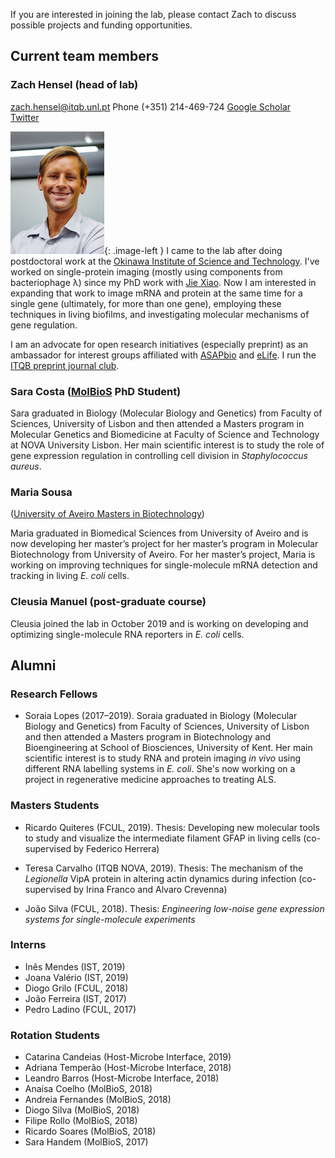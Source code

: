 If you are interested in joining the lab, please contact Zach to discuss possible projects and funding opportunities.

## Current team members

### Zach Hensel (head of lab)

[zach.hensel@itqb.unl.pt](mailto:zach.hensel@itqb.unl.pt)
Phone (+351) 214-469-724
[Google Scholar](https://scholar.google.pt/citations?user=QwsENLQAAAAJ&hl=en)  
[Twitter](https://twitter.com/alchemytoday)

![Zach](img/zach.jpg){: .image-left } I came to the lab after doing postdoctoral work at the [Okinawa Institute of Science and Technology](https://www.oist.jp/). I've worked on single-protein imaging (mostly using components from bacteriophage λ) since my PhD work with [Jie Xiao](http://xiao.med.jhmi.edu/). Now I am interested in expanding that work to image mRNA and protein at the same time for a single gene (ultimately, for more than one gene), employing these techniques in living biofilms, and investigating molecular mechanisms of gene regulation.

I am an advocate for open research initiatives (especially preprint) as an ambassador for interest groups affiliated with [ASAPbio](http://asapbio.org/asapbio-ambassadors) and [eLife](https://elifesciences.org/inside-elife/912b0679/early-career-advisory-group-elife-welcomes-150-ambassadors-of-good-practice-in-science). I run the [ITQB preprint journal club](preprintjc).

### Sara Costa ([MolBioS](http://www.itqb.unl.pt/education/phd-molecular-bioscience) PhD Student)

Sara graduated in Biology (Molecular Biology and Genetics) from Faculty of Sciences, University of Lisbon and then attended a Masters program in Molecular Genetics and Biomedicine at Faculty of Science and Technology at NOVA University Lisbon. Her main scientific interest is to study the role of gene expression regulation in controlling cell division in *Staphylococcus aureus*.

### Maria Sousa
([University of Aveiro Masters in Biotechnology](https://www.ua.pt/pt/curso/187))

Maria graduated in Biomedical Sciences from University of Aveiro and is now developing her master’s project for her master’s program in Molecular Biotechnology from University of Aveiro. For her master’s project, Maria is working on improving techniques for single-molecule mRNA detection and tracking in living *E. coli* cells.

### Cleusia Manuel (post-graduate course)

Cleusia joined the lab in October 2019 and is working on developing and optimizing single-molecule RNA reporters in *E. coli* cells.

## Alumni

### Research Fellows

* Soraia Lopes (2017–2019). Soraia graduated in Biology (Molecular Biology and Genetics) from Faculty of Sciences, University of Lisbon and then attended a Masters program in Biotechnology and Bioengineering at School of Biosciences, University of Kent. Her main scientific interest is to study RNA and protein imaging *in vivo* using different RNA labelling systems in *E. coli*. She's now working on a project in regenerative medicine approaches to treating ALS.

### Masters Students

* Ricardo Quiteres (FCUL, 2019). Thesis: Developing new molecular tools to study and visualize the
intermediate filament GFAP in living cells (co-supervised by Federico Herrera)

* Teresa Carvalho (ITQB NOVA, 2019). Thesis: The mechanism of the *Legionella* VipA protein in altering actin dynamics during infection (co-supervised by Irina Franco and Alvaro Crevenna)

* João Silva (FCUL, 2018). Thesis: *Engineering low-noise gene expression systems for single-molecule experiments*

### Interns

* Inês Mendes (IST, 2019)
* Joana Valério (IST, 2019)
* Diogo Grilo (FCUL, 2018)
* João Ferreira (IST, 2017)
* Pedro Ladino (FCUL, 2017)

### Rotation Students

* Catarina Candeias (Host-Microbe Interface, 2019)
* Adriana Temperão (Host-Microbe Interface, 2018)
* Leandro Barros (Host-Microbe Interface, 2018)
* Anaísa Coelho (MolBioS, 2018)
* Andreia Fernandes (MolBioS, 2018)
* Diogo Silva (MolBioS, 2018)
* Filipe Rollo (MolBioS, 2018)
* Ricardo Soares (MolBioS, 2018)
* Sara Handem (MolBioS, 2017)